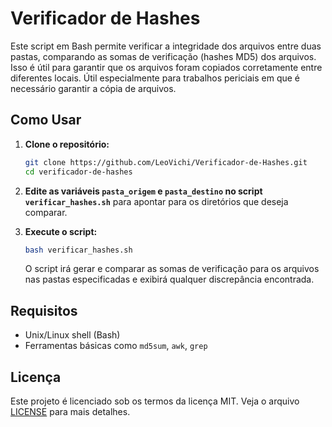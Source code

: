 # Verificador de Hashes

Este script em Bash permite verificar a integridade dos arquivos entre duas pastas, comparando as somas de verificação (hashes MD5) dos arquivos. Isso é útil para garantir que os arquivos foram copiados corretamente entre diferentes locais. Útil especialmente para trabalhos periciais em que é necessário garantir a cópia de arquivos.

## Como Usar

1. **Clone o repositório:**

   ```bash
   git clone https://github.com/LeoVichi/Verificador-de-Hashes.git
   cd verificador-de-hashes
   ```

2. **Edite as variáveis `pasta_origem` e `pasta_destino` no script `verificar_hashes.sh`** para apontar para os diretórios que deseja comparar.

3. **Execute o script:**

   ```bash
   bash verificar_hashes.sh
   ```

   O script irá gerar e comparar as somas de verificação para os arquivos nas pastas especificadas e exibirá qualquer discrepância encontrada.

## Requisitos

- Unix/Linux shell (Bash)
- Ferramentas básicas como `md5sum`, `awk`, `grep`

## Licença

Este projeto é licenciado sob os termos da licença MIT. Veja o arquivo [LICENSE](LICENSE) para mais detalhes.
